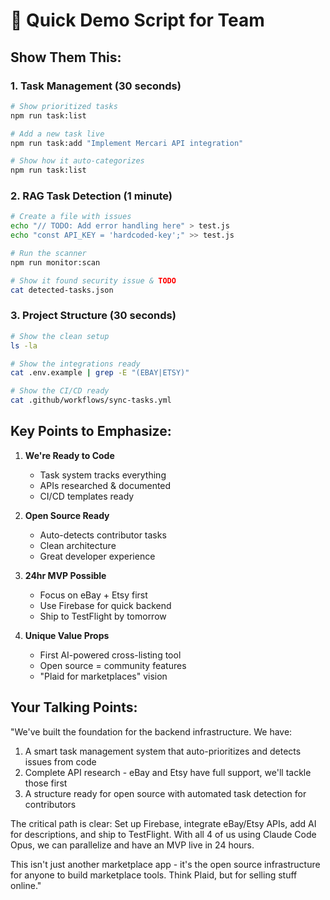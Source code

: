 # 🎥 Quick Demo Script for Team

## Show Them This:

### 1. Task Management (30 seconds)
```bash
# Show prioritized tasks
npm run task:list

# Add a new task live
npm run task:add "Implement Mercari API integration"

# Show how it auto-categorizes
npm run task:list
```

### 2. RAG Task Detection (1 minute)
```bash
# Create a file with issues
echo "// TODO: Add error handling here" > test.js
echo "const API_KEY = 'hardcoded-key';" >> test.js

# Run the scanner
npm run monitor:scan

# Show it found security issue & TODO
cat detected-tasks.json
```

### 3. Project Structure (30 seconds)
```bash
# Show the clean setup
ls -la

# Show the integrations ready
cat .env.example | grep -E "(EBAY|ETSY)"

# Show the CI/CD ready
cat .github/workflows/sync-tasks.yml
```

## Key Points to Emphasize:

1. **We're Ready to Code**
   - Task system tracks everything
   - APIs researched & documented
   - CI/CD templates ready

2. **Open Source Ready**
   - Auto-detects contributor tasks
   - Clean architecture
   - Great developer experience

3. **24hr MVP Possible**
   - Focus on eBay + Etsy first
   - Use Firebase for quick backend
   - Ship to TestFlight by tomorrow

4. **Unique Value Props**
   - First AI-powered cross-listing tool
   - Open source = community features
   - "Plaid for marketplaces" vision

## Your Talking Points:

"We've built the foundation for the backend infrastructure. We have:

1. A smart task management system that auto-prioritizes and detects issues from code
2. Complete API research - eBay and Etsy have full support, we'll tackle those first
3. A structure ready for open source with automated task detection for contributors

The critical path is clear: Set up Firebase, integrate eBay/Etsy APIs, add AI for descriptions, and ship to TestFlight. With all 4 of us using Claude Code Opus, we can parallelize and have an MVP live in 24 hours.

This isn't just another marketplace app - it's the open source infrastructure for anyone to build marketplace tools. Think Plaid, but for selling stuff online."